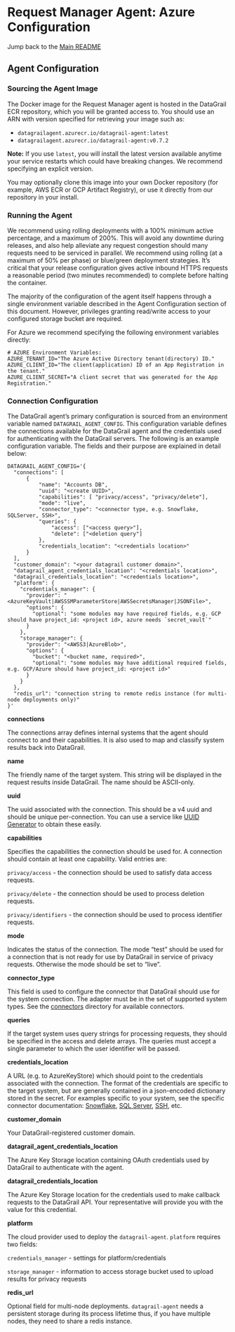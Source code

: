# Request Manager Agent: Azure Configuration

Jump back to the [Main README](README.md)

## Agent Configuration

### Sourcing the Agent Image

The Docker image for the Request Manager agent is hosted in the DataGrail ECR repository, which you will be granted
access to. You should use an ARN with version specified for retrieving your image such as:

- `datagrailagent.azurecr.io/datagrail-agent:latest`
- `datagrailagent.azurecr.io/datagrail-agent:v0.7.2`

**Note:** If you use `latest`, you will install the latest version available anytime your service restarts which could
have breaking changes. We recommend specifying an explicit version.

You may optionally clone this image into your own Docker repository (for example, AWS ECR or GCP Artifact Registry), or use
it directly from our repository in your install.

### Running the Agent

We recommend using rolling deployments with a 100% minimum active percentage, and a maximum of 200%. This will avoid any
downtime during releases, and also help alleviate any request congestion should many requests need to be serviced in
parallel. We recommend using rolling (at a maximum of 50% per phase) or blue/green deployment strategies. It’s critical
that your release configuration gives active inbound HTTPS requests a reasonable period (two minutes recommended) to
complete before halting the container.

The majority of the configuration of the agent itself happens through a single environment variable described in the
Agent Configuration section of this document. However, privileges granting read/write access to your configured
storage bucket are required.

For Azure we recommend specifying the following environment variables directly:

```
# AZURE Environment Variables:
AZURE_TENANT_ID="The Azure Active Directory tenant(directory) ID."
AZURE_CLIENT_ID="The client(application) ID of an App Registration in the tenant."
AZURE_CLIENT_SECRET="A client secret that was generated for the App Registration."

```

### Connection Configuration

The DataGrail agent’s primary configuration is sourced from an environment variable named `DATAGRAIL_AGENT_CONFIG`. This
configuration variable defines the connections available for the DataGrail agent and the credentials used for
authenticating with the DataGrail servers. The following is an example configuration variable. The fields and their
purpose are explained in detail below:

```
DATAGRAIL_AGENT_CONFIG='{
  "connections": [
      {
          "name": "Accounts DB",
          "uuid": "<create UUID>",
          "capabilities": [ "privacy/access", "privacy/delete"],
          "mode": "live",
          "connector_type": "<connector type, e.g. Snowflake, SQLServer, SSH>",
          "queries": {
              "access": ["<access query>"],
              "delete": ["<deletion query"]
          },
          "credentials_location": "<credentials location>"
      }
  ],
  "customer_domain": "<your datagrail customer domain>",
  "datagrail_agent_credentials_location": "<credentials location>",
  "datagrail_credentials_location": "<credentials location>",
  "platform": {
    "credentials_manager": {
      "provider": "<AzureKeyVault|AWSSSMParameterStore|AWSSecretsManager|JSONFile>",
      "options": {
        "optional": "some modules may have required fields, e.g. GCP should have project_id: <project id>, azure needs `secret_vault`"
      }
    },
    "storage_manager": {
      "provider": "<AWSS3|AzureBlob>",
      "options": {
        "bucket": "<bucket name, required>",
        "optional": "some modules may have additional required fields, e.g. GCP/Azure should have project_id: <project id>"
      }
    }
  },
  "redis_url": "connection string to remote redis instance (for multi-node deployments only)"
}'

```

**connections**

The connections array defines internal systems that the agent should connect to and their capabilities. It is also used
to map and classify system results back into DataGrail.

**name**

The friendly name of the target system. This string will be displayed in the request results inside DataGrail. The name
should be ASCII-only.

**uuid**

The uuid associated with the connection. This should be a v4 uuid and should be unique per-connection. You can use a
service like [UUID Generator](https://www.uuidgenerator.net/) to obtain these easily.

**capabilities**

Specifies the capabilities the connection should be used for. A connection should contain at least one capability. Valid
entries are:

`privacy/access` - the connection should be used to satisfy data access requests.

`privacy/delete` - the connection should be used to process deletion requests.

`privacy/identifiers` - the connection should be used to process identifier requests.

**mode**

Indicates the status of the connection. The mode “test” should be used for a connection that is not ready for use by
DataGrail in service of privacy requests. Otherwise the mode should be set to “live”.

**connector_type**

This field is used to configure the connector that DataGrail should use for the system connection. The adapter must be
in the set of supported system types. See the [connectors](../connectors) directory for available connectors.

**queries**

If the target system uses query strings for processing requests, they should be specified in the access and delete
arrays. The queries must accept a single parameter to which the user identifier will be passed.

**credentials_location**

A URL (e.g. to AzureKeyStore) which should point to the credentials associated with the connection. The format of the
credentials are specific to the target system, but are generally contained in a json-encoded dictionary stored in the
secret. For examples specific to your system, see the specific connector
documentation: [Snowflake](../connectors/SNOWFLAKE.md), [SQL Server](../connectors/SQL_SERVER.md), [SSH](../connectors/SSH.md), etc.

**customer_domain**

Your DataGrail-registered customer domain.

**datagrail_agent_credentials_location**

The Azure Key Storage location containing OAuth credentials used by DataGrail to authenticate with the agent.

**datagrail_credentials_location**

The Azure Key Storage location for the credentials used to make callback requests to the DataGrail API. Your representative
will provide you with the value for this credential.

**platform**

The cloud provider used to deploy the `datagrail-agent`. `platform` requires two fields:

`credentials_manager` - settings for platform/credentials

`storage_manager` - information to access storage bucket used to upload results for privacy requests

**redis_url**

Optional field for multi-node deployments. `datagrail-agent` needs a persistent storage during its process lifetime
thus, if you have multiple nodes, they need to share a redis instance.

